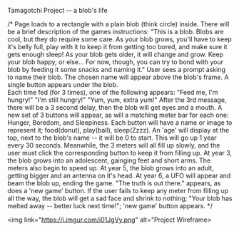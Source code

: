 Tamagotchi Project -- a blob's life

/* 
Page loads to a rectangle with a plain blob (think circle) inside. There will be a brief description of the games instructions:
"This is a blob.  Blobs are cool, but they do require some care.  As your blob grows, you'll have to keep it's belly full, play with it to keep it from getting too bored, and make sure it gets enough sleep! As your blob gets older, it will change and grow. Keep your blob happy, or else... For now, though, you can try to bond with your blob by feeding it some snacks and naming it."
User sees a prompt asking to name their blob.
The chosen name will appear above the blob's frame.
A single button appears under the blob.  
Each time fed (for 3 times), one of the following appears: "Feed me, I'm hungry!" "I'm still hungry!" "Yum, yum, extra yum!"
After the 3rd message, there will be a 3 second delay, then the blob will get eyes and a mouth.
A new set of 3 buttons will appear, as will a matching meter bar for each one: Hunger, Boredom, and Sleepiness.
Each button will have a name or image to represent it; food(donut), play(ball), sleep(Zzzz).
An 'age' will display at the top, next to the blob's name -- it will be 0 to start.  This will go up 1 year every 30 seconds.
Meanwhile, the 3 meters will all fill up slowly, and the user must click the corresponding button to keep it from filling up.
At year 3, the blob grows into an adolescent, gainging feet and short arms. The meters also begin to speed up.
At year 5, the blob grows into an adult, getting bigger and an antenna on it's head.
At year 6, a UFO will appear and beam the blob up, ending the game.
"The truth is out there." appears, as does a 'new game' button.
If the user fails to keep any meter from filling up all the way, the blob will get a sad face and shrink to nothing; "Your blob has melted away -- better luck next time!"; 'new game' button appears.
*/

<img link="https://i.imgur.com/i01JgVy.png" alt="Project Wireframe>